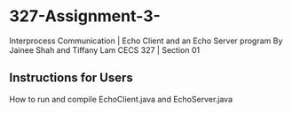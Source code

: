 # 327-Assignment-3-
 Interprocess Communication | Echo Client and an Echo Server program
 By Jainee Shah and Tiffany Lam 
 CECS 327 | Section 01
 
## Instructions for Users
 How to run and compile EchoClient.java and EchoServer.java

